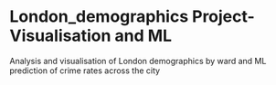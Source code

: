 # London_demographics Project- Visualisation  and ML
Analysis and visualisation of London demographics by ward and ML prediction of crime rates across the city
